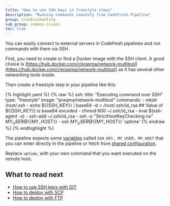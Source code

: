 ```yaml
---
title: "How to use SSH keys in freestyle steps"
description: "Running commands remotely from Codefresh Pipeline"
group: troubleshooting
sub_group: common-issues
toc: true
---
```


You can easily connect to external servers in Codefresh pipelines and run commands with them via SSH.

First, you need to create or find a Docker image with the SSH client. A good choice is [https://hub.docker.com/r/praqma/network-multitool](https://hub.docker.com/r/praqma/network-multitool) as it has several other networking tools inside.

Then create a freestyle step in your pipeline like this:


{% highlight yaml %}
{% raw %}
 ssh:
   title: "Executing command over SSH"
   type: "freestyle"
   image: "praqma/network-multitool"
   commands:
     - mkdir /root/.ssh
     - echo ${{SSH_KEY}} | base64 -d > /root/.ssh/id_rsa ## Value of ${{SSH_KEY}} is base64 encoded
     - chmod 600 ~/.ssh/id_rsa
     - eval $(ssh-agent -s)
     - ssh-add ~/.ssh/id_rsa
     - ssh -o "StrictHostKeyChecking no"  ${{MY_USER}}@${{MY_HOST}}
     - ssh ${{MY_USER}}@${{MY_HOST}} 'uptime'
{% endraw %}
{% endhighlight %}


The pipeline expects some [variables]({{site.baseurl}}/docs/codefresh-yaml/variables/) called `SSH_KEY, MY_USER, MY_HOST` that you can enter directly in the pipeline or fetch from [shared configuration]({{site.baseurl}}/docs/configure-ci-cd-pipeline/shared-configuration/).  

Replace `uptime`, with your own command that you want executed on the remote host.

## What to read next

* [How to use SSH keys with GIT]({{site.baseurl}}/docs/docs/integrations/git-providers/#ssh-keys)
* [How to deploy with SCP]({{site.baseurl}}/docs/docs/yaml-examples/examples/deploy-to-tomcat-via-scp/)
* [How to deploy with FTP]({{site.baseurl}}/docs/docs/yaml-examples/examples/transferring-php-ftp/)




